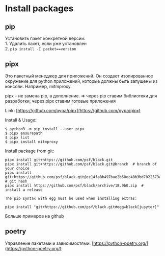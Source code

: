 # Install packages

## pip

Установить пакет конкретной версии:\
1\. Удалить пакет, если уже установлен\
2\. `pip install -I packet==version`

## pipx

Это пакетный менеджер для приложений. Он создает изолированное окружение для python приложений, которые должны быть запущены из консоли. Например, mitmproxy.&#x20;

pipx - не замена pip, а дополнение. => через pip ставим библиотеки для разработки, через pipx ставим готовые приложения

Link: [https://github.com/pypa/pipx](https://github.com/pypa/pipx)

Install & Usage:

```
$ python3 -m pip install --user pipx
$ pipx ensurepath
$ pipx list
$ pipx install mitmproxy
```

Install package from git:

```
pipx install git+https://github.com/psf/black.git
pipx install git+https://github.com/psf/black.git@branch  # branch of your choice
pipx install git+https://github.com/psf/black.git@ce14fa8b497bae2b50ec48b3bd7022573a59cdb1  # git hash
pipx install https://github.com/psf/black/archive/18.9b0.zip  # install a release

The pip syntax with egg must be used when installing extras:

pipx install "git+https://github.com/psf/black.git#egg=black[jupyter]"
```

Больше примеров на github

## poetry

Управление пакетами и зависимостями. [https://python-poetry.org/](https://python-poetry.org/)
